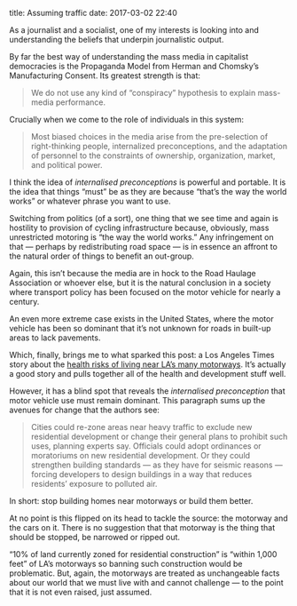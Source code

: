 title: Assuming traffic
date: 2017-03-02 22:40

As a journalist and a socialist, one of my interests is looking into and understanding the beliefs that underpin journalistic output.

By far the best way of understanding the mass media in capitalist democracies is the Propaganda Model from Herman and Chomsky’s Manufacturing Consent. Its greatest strength is that:

> We do not use any kind of “conspiracy” hypothesis to explain mass-media performance.

Crucially when we come to the role of individuals in this system:

> Most biased choices in the media arise from the pre-selection of right-thinking people, internalized preconceptions, and the adaptation of personnel to the constraints of ownership, organization, market, and political power.

I think the idea of *internalised preconceptions* is powerful and portable. It is the idea that things “must” be as they are because “that’s the way the world works” or whatever phrase you want to use.

Switching from politics (of a sort), one thing that we see time and again is hostility to provision of cycling infrastructure because, obviously, mass unrestricted motoring is “the way the world works.” Any infringement on that — perhaps by redistributing road space — is in essence an affront to the natural order of things to benefit an out-group.

Again, this isn’t because the media are in hock to the Road Haulage Association or whoever else, but it is the natural conclusion in a society where transport policy has been focused on the motor vehicle for nearly a century.

An even more extreme case exists in the United States, where the motor vehicle has been so dominant that it’s not unknown for roads in built-up areas to lack pavements.

Which, finally, brings me to what sparked this post: a Los Angeles Times story about the [health risks of living near LA’s many motorways][latimes]. It’s actually a good story and pulls together all of the health and development stuff well.

[latimes]: http://www.latimes.com/projects/la-me-freeway-pollution/

However, it has a blind spot that reveals the *internalised preconception* that motor vehicle use must remain dominant. This paragraph sums up the avenues for change that the authors see:

> Cities could re-zone areas near heavy traffic to exclude new residential development or change their general plans to prohibit such uses, planning experts say. Officials could adopt ordinances or moratoriums on new residential development. Or they could strengthen building standards — as they have for seismic reasons — forcing developers to design buildings in a way that reduces residents’ exposure to polluted air.

In short: stop building homes near motorways or build them better.

At no point is this flipped on its head to tackle the source: the motorway and the cars on it. There is no suggestion that that motorway is the thing that should be stopped, be narrowed or ripped out.

“10% of land currently zoned for residential construction” is “within 1,000 feet” of LA’s motorways so banning such construction would be problematic. But, again, the motorways are treated as unchangeable facts about our world that we must live with and cannot challenge — to the point that it is not even raised, just assumed.
